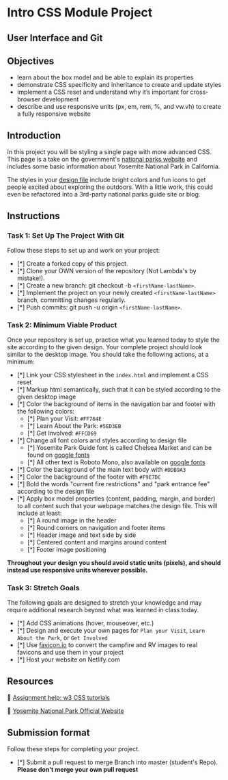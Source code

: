 # Intro CSS Module Project

## User Interface and Git

## Objectives

- learn about the box model and be able to explain its properties
- demonstrate CSS specificity and inheritance to create and update styles
- implement a CSS reset and understand why it’s important for cross-browser development
- describe and use responsive units (px, em, rem, %, and vw.vh) to create a fully responsive website

## Introduction

In this project you will be styling a single page with more advanced CSS. This page is a take on the government's [national parks website](https://www.nps.gov/yose/index.htm) and includes some basic information about Yosemite National Park in California.

The styles in your [design file](/design/desktop.jpg) include bright colors and fun icons to get people excited about exploring the outdoors. With a little work, this could even be refactored into a 3rd-party national parks guide site or blog.

## Instructions

### Task 1: Set Up The Project With Git

Follow these steps to set up and work on your project:

- [*] Create a forked copy of this project.
- [*] Clone your OWN version of the repository (Not Lambda's by mistake!).
- [*] Create a new branch: git checkout -b `<firstName-lastName>`.
- [*] Implement the project on your newly created `<firstName-lastName>` branch, committing changes regularly.
- [*] Push commits: git push -u origin `<firstName-lastName>`.

### Task 2: Minimum Viable Product

Once your repository is set up, practice what you learned today to style the site according to the given design. Your complete project should look similar to the desktop image. You should take the following actions, at a minimum:

- [*] Link your CSS stylesheet in the `index.html` and implement a CSS reset
- [*] Markup html semantically, such that it can be styled according to the given desktop image
- [*] Color the background of items in the navigation bar and footer with the following colors:
  - [*] Plan your Visit: `#FF764E`
  - [*] Learn About the Park: `#5ED3EB`
  - [*] Get Involved: `#FFCD69`
- [*] Change all font colors and styles according to design file
  - [*] Yosemite Park Guide font is called Chelsea Market and can be found on [google fonts](https://fonts.google.com/specimen/Chelsea+Market)
  - [*] All other text is Roboto Mono, also available on [google fonts](https://fonts.google.com/specimen/Roboto+Mono)
- [*] Color the background of the main text body with `#DDB9A3`
- [*] Color the background of the footer with `#F9E7DC`
- [*] Bold the words "current fire restrictions" and "park entrance fee" according to the design file
- [*] Apply box model properties (content, padding, margin, and border) to all content such that your webpage matches the design file. This will include at least:
  - [*] A round image in the header
  - [*] Round corners on navigation and footer items
  - [*] Header image and text side by side
  - [*] Centered content and margins around content
  - [*] Footer image positioning

**Throughout your design you should avoid static units (pixels), and should instead use responsive units wherever possible.**

### Task 3: Stretch Goals

The following goals are designed to stretch your knowledge and may require additional research beyond what was learned in class today.

- [*] Add CSS animations (hover, mouseover, etc.)
- [*] Design and execute your own pages for `Plan your Visit`, `Learn About the Park`, or `Get Involved`
- [*] Use [favicon.io](https://favicon.io/favicon-converter/) to convert the campfire and RV images to real favicons and use them in your project
- [*] Host your website on Netlify.com

## Resources

👋 [Assignment help: w3 CSS tutorials](https://www.w3schools.com/css/)

👀 [Yosemite National Park Official Website](https://www.nps.gov/yose/index.htm)

## Submission format

Follow these steps for completing your project.

- [*] Submit a pull request to merge <firstName-lastName> Branch into master (student's Repo). **Please don't merge your own pull request**
